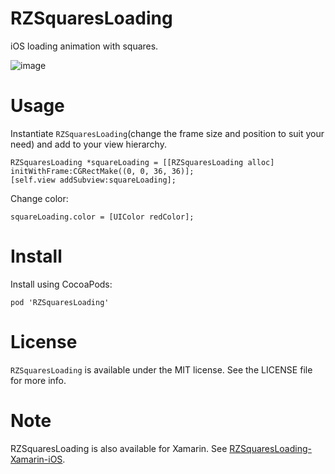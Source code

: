 RZSquaresLoading
==============
iOS loading animation with squares.  
  
![image](https://raw.github.com/robinzhangx/RZSquaresLoading/master/SquaresLoading.gif)

Usage
==============
Instantiate ```RZSquaresLoading```(change the frame size and position to suit your need) and add to your view hierarchy.
```
RZSquaresLoading *squareLoading = [[RZSquaresLoading alloc] initWithFrame:CGRectMake((0, 0, 36, 36)];
[self.view addSubview:squareLoading];
```

Change color:
```
squareLoading.color = [UIColor redColor];
```

Install
==============
Install using CocoaPods:
```
pod 'RZSquaresLoading'
```

License
==============
```RZSquaresLoading``` is available under the MIT license. See the LICENSE file for more info.

Note
==============
RZSquaresLoading is also available for Xamarin. See [RZSquaresLoading-Xamarin-iOS](https://github.com/Backelite/RZSquaresLoading-Xamarin-iOS).
